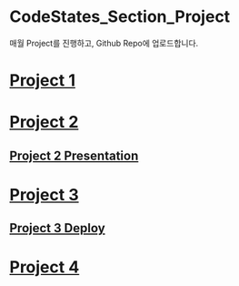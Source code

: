 # CodeStates_Section_Project

매월 Project를 진행하고, Github Repo에 업로드합니다. 

# [Project 1](https://github.com/jun1116/CodeStates_Section_Project/tree/master/Section_1)


# [Project 2](https://github.com/jun1116/CodeStates_Section_Project/tree/master/Section_2)
## [Project 2 Presentation](https://github.com/jun1116/CodeStates_Section_Project/blob/master/Section_2/Section2_%EB%B0%9C%ED%91%9C.md)

# [Project 3](https://github.com/jun1116/aib_section3_project)
## [Project 3 Deploy](https://arcane-oasis-17039.herokuapp.com/)

# [Project 4](https://github.com/jun1116/CodeStates_Section_Project/tree/master/Section_4)
